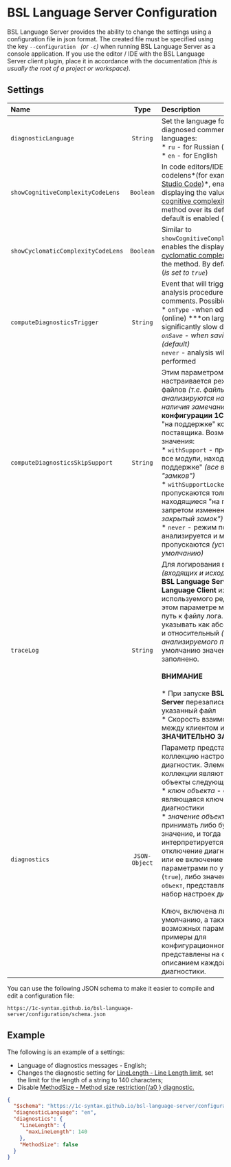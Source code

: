 # BSL Language Server Configuration

BSL Language Server provides the ability to change the settings using a configuration file in json format.
 The created file must be specified using the key `--configuration ` *(or `-c`)*  when running BSL Language Server as a console application. If you use the editor / IDE with the BSL Language Server client plugin, place it in accordance with the documentation *(this is usually the root of a project or workspace)*.

## Settings

Name | Type | Description
:-- | :-: | :--
`diagnosticLanguage` | `String` | Set the language for displaying diagnosed comments. Supported languages:<br>* `ru` - for Russian (*default*)<br>* `en` - for English
`showCognitiveComplexityCodeLens` | `Boolean` | In code editors/IDE with support codelens*(for example [Visual Studio Code](https://code.visualstudio.com/))*, enables displaying the value[ of the cognitive complexity](../diagnostics/CognitiveComplexity.md) of the method over its definition. By default is enabled (*is set to `true`*)
`showCyclomaticComplexityCodeLens` | `Boolean` | Similar to `showCognitiveComplexityCodeLens`, enables the display of the [cyclomatic complexity](../diagnostics/CyclomaticComplexity.md) value   of the method. By default enabled (*is set to `true`*)
`computeDiagnosticsTrigger` | `String` | Event that will trigger the code analysis procedure to diagnose comments. Possible values:<br>* `onType` -when editing a file (online) ***on large files can significantly slow down editing ***<br>* `onSave` - when saving a file (*default*)<br>* `never` - analysis will not be performed
`computeDiagnosticsSkipSupport` | `String` | Этим параметром настраивается режим пропуска файлов *(т.е. файлы не анализируются на предмет наличия замечаний)* **конфигурации 1С**, находящихся "на поддержке" конфигурации поставщика. Возможные значения:<br>* `withSupport` - пропускаются все модули, находящиеся "на поддержке" *(все виды "замков")*<br>* `withSupportLocked` - пропускаются только модули, находящиеся "на поддержке" с запретом изменений *("желтый закрытый замок")*<br>* `never` - режим поддержки не анализируется и модули не пропускаются *(установлен по умолчанию)*
`traceLog` | `String` | Для логирования всех запросов *(входящих и исходящих)* между **BSL Language Server** и **Language Client** из используемого редактора/IDE, в этом параметре можно указать путь к файлу лога. Путь можно указывать как абсолютный, так и относительный *(от корня анализируемого проекта)*, по умолчанию значение не заполнено.<br><br>**ВНИМАНИЕ**<br><br>* При запуске **BSL Language Server** перезаписывает указанный файл<br>* Скорость взаимодействия между клиентом и сервером **ЗНАЧИТЕЛЬНО ЗАМЕДЛЯЕТСЯ**
`diagnostics` | `JSON-Object` | Параметр представляет собой коллекцию настроек диагностик. Элементами коллекции являются json-объекты следующей структуры:<br>* *ключ объекта* - строка, являющаяся ключом диагностики<br>* *значение объекта* - может принимать либо булево значение, и тогда интерпретируется как отключение диагностики (`false`) или ее включение с параметрами по умолчанию (`true`), либо значение типа `json-объект`, представляющего собой набор настроек диагностики.<br><br>Ключ, включена ли по умолчанию, а также описание возможных параметров и примеры для конфигурационного файла представлены на странице с описанием каждой диагностики.

You can use the following JSON schema to make it easier to compile and edit a configuration file:

```
https://1c-syntax.github.io/bsl-language-server/configuration/schema.json
```

## Example

The following is an example of a settings:

-  Language of diagnostics messages - English;
- Changes the diagnostic setting for [LineLength - Line Length limit](../diagnostics/LineLength.md), set the limit for the length of a string to 140 characters;
- Disable [MethodSize - Method size restriction{/a0 } diagnostic.](../diagnostics/MethodSize.md)

```json
{
  "$schema": "https://1c-syntax.github.io/bsl-language-server/configuration/schema.json",
  "diagnosticLanguage": "en",
  "diagnostics": {
    "LineLength": {
      "maxLineLength": 140
    },
    "MethodSize": false
  }
}
```
